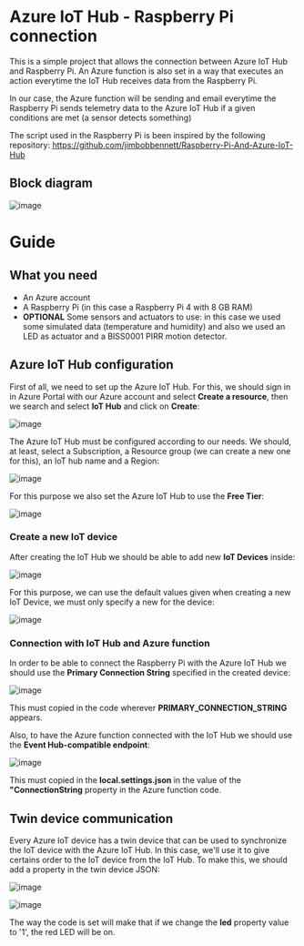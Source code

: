 # Azure IoT Hub - Raspberry Pi connection

This is a simple project that allows the connection between Azure IoT Hub and Raspberry Pi.
An Azure function is also set in a way that executes an action everytime the IoT Hub receives data from the Raspberry Pi.

In our case, the Azure function will be sending and email everytime the Raspberry Pi sends telemetry data to the Azure IoT Hub if a given conditions are met (a sensor detects something)

The script used in the Raspberry Pi is been inspired by the following repository: https://github.com/jimbobbennett/Raspberry-Pi-And-Azure-IoT-Hub

## Block diagram

![image](https://user-images.githubusercontent.com/10405193/133066918-ed804b08-0b1e-4b9c-a86c-7f437fc3d2e0.png)

# Guide

## What you need

- An Azure account
- A Raspberry Pi (in this case a Raspberry Pi 4 with 8 GB RAM)
- **OPTIONAL** Some sensors and actuators to use: in this case we used some simulated data (temperature and humidity) and also we used an LED as actuator and a BISS0001 PIRR motion detector. 

## Azure IoT Hub configuration

First of all, we need to set up the Azure IoT Hub. For this, we should sign in in Azure Portal with our Azure account and select **Create a resource**, then we search and select **IoT Hub** and click on **Create**:

![image](https://user-images.githubusercontent.com/10405193/133061885-c533495c-9901-4d32-83de-d74e6d5f7637.png)

The Azure IoT Hub must be configured according to our needs. We should, at least, select a Subscription, a Resource group (we can create a new one for this), an IoT hub name and a Region:

![image](https://user-images.githubusercontent.com/10405193/133062176-0ef8f6bf-9d71-4624-a227-915ca23ec006.png)

For this purpose we also set the Azure IoT Hub to use the **Free Tier**:

![image](https://user-images.githubusercontent.com/10405193/133062425-58c3c3b2-f125-459f-b645-fa088eb12671.png)

### Create a new IoT device

After creating the IoT Hub we should be able to add new **IoT Devices** inside:

![image](https://user-images.githubusercontent.com/10405193/133063329-701d344b-6de0-4f4f-8444-4276fd57a946.png)

For this purpose, we can use the default values given when creating a new IoT Device, we must only specify a new for the device:

![image](https://user-images.githubusercontent.com/10405193/133063618-11aa4520-2197-4624-9e74-3e35d2cd32b2.png)

### Connection with IoT Hub and Azure function

In order to be able to connect the Raspberry Pi with the Azure IoT Hub we should use the **Primary Connection String** specified in the created device:

![image](https://user-images.githubusercontent.com/10405193/133064151-9e0fb527-d481-4dd9-b168-aeddf19e2c20.png)

This must copied in the code wherever **PRIMARY_CONNECTION_STRING** appears.

Also, to have the Azure function connected with the IoT Hub we should use the **Event Hub-compatible endpoint**:

![image](https://user-images.githubusercontent.com/10405193/133064707-fb0ab869-2ee8-4681-91c7-2289a27a2a42.png)

This must copied in the **local.settings.json** in the value of the **"ConnectionString** property in the Azure function code.

## Twin device communication

Every Azure IoT device has a twin device that can be used to synchronize the IoT device with the Azure IoT Hub. In this case, we'll use it to give certains order to the IoT device from the IoT Hub. To make this, we should add a property in the twin device JSON:

![image](https://user-images.githubusercontent.com/10405193/133067687-496ed549-0604-4bd1-bfff-132899a3961a.png)

![image](https://user-images.githubusercontent.com/10405193/133067868-d0caca99-af9b-48db-9a3f-fb7b5ecf4f89.png)

The way the code is set will make that if we change the **led** property value to '1', the red LED will be on.
